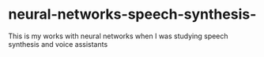 # neural-networks-speech-synthesis-
This is my works with neural networks when I was studying speech synthesis and voice assistants

